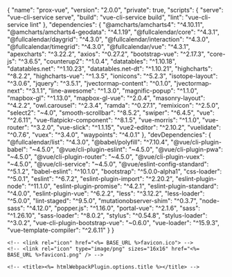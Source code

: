 {
  "name": "prox-vue",
  "version": "2.0.0",
  "private": true,
  "scripts": {
    "serve": "vue-cli-service serve",
    "build": "vue-cli-service build",
    "lint": "vue-cli-service lint"
  },
  "dependencies": {
    "@amcharts/amcharts4": "^4.10.11",
    "@amcharts/amcharts4-geodata": "^4.1.19",
    "@fullcalendar/core": "^4.3.1",
    "@fullcalendar/daygrid": "^4.3.0",
    "@fullcalendar/interaction": "^4.3.0",
    "@fullcalendar/timegrid": "^4.3.0",
    "@fullcalendar/vue": "^4.3.1",
    "apexcharts": "^3.22.2",
    "axios": "^0.27.2",
    "bootstrap-vue": "^2.17.3",
    "core-js": "^3.6.5",
    "counterup2": "^1.0.4",
    "datatables": "^1.10.18",
    "datatables.net": "^1.10.23",
    "datatables.net-dt": "^1.10.21",
    "highcharts": "^8.2.2",
    "highcharts-vue": "^1.3.5",
    "ionicons": "^5.2.3",
    "isotope-layout": "^3.0.6",
    "jquery": "^3.5.1",
    "jvectormap-content": "^0.1.0",
    "jvectormap-next": "^3.1.1",
    "line-awesome": "^1.3.0",
    "magnific-popup": "^1.1.0",
    "mapbox-gl": "^1.13.0",
    "mapbox-gl-vue": "^2.0.4",
    "masonry-layout": "^4.2.2",
    "owl.carousel": "^2.3.4",
    "ramda": "^0.27.1",
    "remixicon": "^2.5.0",
    "select2": "~4.0",
    "smooth-scrollbar": "^8.5.2",
    "swiper": "^6.4.5",
    "vue": "^2.6.11",
    "vue-flatpickr-component": "^8.1.5",
    "vue-morris": "^1.1.0",
    "vue-router": "^3.2.0",
    "vue-slick": "^1.1.15",
    "vue2-editor": "^2.10.2",
    "vuelidate": "^0.7.6",
    "vuex": "^3.4.0",
    "waypoints": "^4.0.1"
  },
  "devDependencies": {
    "@fullcalendar/list": "^4.3.0",
    "@babel/polyfill": "^7.10.4",
    "@vue/cli-plugin-babel": "~4.5.0",
    "@vue/cli-plugin-eslint": "~4.5.0",
    "@vue/cli-plugin-pwa": "~4.5.0",
    "@vue/cli-plugin-router": "~4.5.0",
    "@vue/cli-plugin-vuex": "~4.5.0",
    "@vue/cli-service": "~4.5.0",
    "@vue/eslint-config-standard": "^5.1.2",
    "babel-eslint": "^10.1.0",
    "bootstrap": "^5.0.0-alpha1",
    "css-loader": "^5.0.1",
    "eslint": "^6.7.2",
    "eslint-plugin-import": "^2.20.2",
    "eslint-plugin-node": "^11.1.0",
    "eslint-plugin-promise": "^4.2.1",
    "eslint-plugin-standard": "^4.0.0",
    "eslint-plugin-vue": "^6.2.2",
    "less": "^3.12.2",
    "less-loader": "^5.0.0",
    "lint-staged": "^9.5.0",
    "mutationobserver-shim": "^0.3.7",
    "node-sass": "^4.12.0",
    "popper.js": "^1.16.0",
    "portal-vue": "^2.1.6",
    "sass": "^1.26.10",
    "sass-loader": "^8.0.2",
    "stylus": "^0.54.8",
    "stylus-loader": "^3.0.2",
    "vue-cli-plugin-bootstrap-vue": "~0.6.0",
    "vue-loader": "^15.9.3",
    "vue-template-compiler": "^2.6.11"
  }
}


    <!-- <link rel="icon" href="<%= BASE_URL %>favicon.ico"> -->
    <!-- <link rel="icon" type="image/png" sizes="16x16" href="<%= BASE_URL %>favicon1.png" /> -->
    
    <!-- <title><%= htmlWebpackPlugin.options.title %></title> -->






<template>
  <header id="main-header" :class="className">
    <div class="container">
      <div class="row">
        <div class="col-sm-12">
          <!-- <nav class="navbar navbar-expand-lg navbar-light">
            <router-link class="navbar-brand" to="/landingpage-1">
              <img :id="styledLogo ? 'logo_img' : ''" :src=" logoImg " class="img-fluid logo" alt="img">
            </router-link>
            <button
              class="navbar-toggler"
              type="button"
              data-toggle="collapse"
              data-target="#navbarSupportedContent"
              aria-controls="navbarSupportedContent"
              aria-expanded="false"
              aria-label="Toggle navigation"
            >
              <span id="menu-btn" class="menu-btn d-inline-block" @click="toggleClass">
                <span class="line" />
                <span class="line" />
                <span class="line" />
              </span>
              <span class="ion-navicon" />
            </button>
            <div id="navbarSupportedContent" class="collapse navbar-collapse">
              <ul class="navbar-nav mr-auto w-100 justify-content-end">
                <template v-for="(option,index) in navItemList">
                  <li v-if="option.children" :key="index" class="nav-item dropdown">
                    <a
                      :id="'navbarDropdown' + index "
                      class="nav-link dropdown-toggle"
                      href="#"
                      role="button"
                      data-toggle="dropdown"
                      aria-haspopup="true"
                      aria-expanded="false"
                    >
                      {{ option.title }}
                    </a>
                    <div class="dropdown-menu" :aria-labelledby="'navbarDropdown' + index">
                      <router-link class="dropdown-item" v-for="(child, index1) in option.children" :key="index1" :to="child.href">
                        {{ child.title }}
                      </router-link>
                    </div>
                  </li>
                    <li v-if="option.children" :key="index" class="nav-item dropdown">
                      
                        <a href="#" class="nav-link" ><p>Resources</p></a>
                        <div class="dropdown-content">
                            <a target="_blank" href="html/index.html" >Documentation</a>
                            <a target="_blank" href="notebook/User_Guide.html">Tutorials</a>
                            <router-link  to="/usecases">
                                Use Cases
                            </router-link>
                        </div>
                      
                    </li>
                  <li v-else :key="index" class="nav-item">
                    <a v-if="!option.redirect" :class="`nav-link ${option._is_active !== undefined && option._is_active ? 'active' : '' }`" :href="option.href" @click="jumpTo(option.href)">
                      {{ option.title }}
                    </a>
                    <router-link v-else :to="option.href" class="nav-link">
                      {{ option.title }}
                    </router-link>
                   
                    <router-link :to="option.href" class="nav-link">
                      {{ option.title }}
                    </router-link>
                  </li>
                </template>
              </ul>
            </div>
          </nav> -->
          <b-navbar toggleable="lg" type="light">
              <!-- <a target="_blank" href="html/index.html" style="text-decoration: none">Documentation</a>
              <a target="_blank" href="notebook/User_Guide.html" style="text-decoration: none">Tutorials</a> -->


    <b-navbar-brand to="/">
      <img class="logo" src="../../../../assets/images/logo1.png" alt=""/>
      <h2 style="color:black; font-family: Helvetica; margin:5px 1px; float:left ">Synspot</h2>
    </b-navbar-brand>
    <b-navbar-toggle target="nav-collapse" style="border: 1px solid black"></b-navbar-toggle>
    <b-collapse id="nav-collapse" is-nav style="border: 1px solid red">
      <b-navbar-nav class="navbar" style="border: 1px solid yellow; width:80%">
        <b-nav-item class="nav-item" to="/" style="border: 1px solid green; width:15%">Home</b-nav-item>
        <b-nav-item class="nav-item" to="/products" style="border: 1px solid green; width:15%">Products</b-nav-item>
        

        <div class="nav-item dropdown" style="border: 1px solid green; width:15%; height:32px">
                      
                        <a href="#" class="nav-link" ><p style="color:black">Resources</p></a>
                        <div class="dropdown-content">
                            <a target="_blank" href="html/index.html" >Documentation</a>
                            <a target="_blank" href="notebook/User_Guide.html">Tutorials</a>
                            <router-link  to="/usecases">
                                Use Cases
                            </router-link>
                        </div>
                      
                    </div>
        <!-- <b-nav-item-dropdown text="Resources">
          <b-dropdown-item target="_blank" href="html/index.html">Documentation</b-dropdown-item>
          <b-dropdown-item target="_blank" href="notebook/User_Guide.html">Tutorials</b-dropdown-item>
          <b-dropdown-item><a target="_blank" href="html/index.html" >Documentation</a></b-dropdown-item>
          <b-dropdown-item><a target="_blank" href="notebook/User_Guide.html">Tutorials</a></b-dropdown-item>
          <a target="_blank" href="html/index.html" style="text-decoration: none">Documentation</a>
          <a target="_blank" href="notebook/User_Guide.html" style="text-decoration: none">Tutorials</a>
          <b-dropdown-item to="/usecases">Use Cases</b-dropdown-item>
        </b-nav-item-dropdown> -->
        &nbsp;&nbsp;&nbsp;&nbsp;&nbsp;&nbsp;
        <b-nav-item class="nav-item" to="/about" style="border: 1px solid green; width:15%">About</b-nav-item>
        <b-nav-item class="nav-item" to="/contact" style="border: 1px solid green; width:15%">Contact</b-nav-item>
      </b-navbar-nav>
    </b-collapse>
  </b-navbar>
        </div>
      </div>
    </div>
  </header>
</template>

<script>
const $ = require('jquery')
export default {
  name: 'DefaultStyle',
  props: {
    className: { type: String, default: '' },
    logoImg: { type: String, default: '' },
    logoWhite: { type: String, default: '' },
    navItemList: { type: Array, default: () => [] },
    styledLogo: { type: Boolean, default: false }
  },
  created () {
    this.$root.$on('bv::scrollspy::activate', this.onActivate)
  },
  methods: {
    onActivate () {
    },
    jumpTo (href) {
      $('html, body').stop().animate({
        scrollTop: $(href).offset().top
      }, 1500)
    },

    toggleClass () {
      $('.menu-btn').click(function () {
        $(this).toggleClass('is-active')
      })
    }
  }
}
</script>

<style scoped>
.logo {
  object-fit: contain;
  /* width: 10%; */
  height: 50px;
  float:left
}

.dropbtn {
  /* background-color: #04AA6D; */
  color: rgb(1, 1, 1);
  padding: 16px;
  font-size: 16px;
  border: none;
}

.navbar{
  /* position: relative;
  top: 0px; */
  /* margin: 0px auto; */
  /* padding:0 */
}

.nav-item{
  display: block;
  margin: 0;
  padding:0
  /* width: 15%; */
  /* margin: 0px 50px */
}

.dropdown {
  position: relative;
  top: 1px;
  display: inline-block;

}

.dropdown-content {
  display: none;
  position: absolute;
  background-color: #f1f1f1;
  min-width: 160px;
  box-shadow: 0px 8px 16px 0px rgba(0,0,0,0.2);
  z-index: 1;
}

.dropdown-content a {
  color: black;
  padding: 12px 16px;
  text-decoration: none;
  display: block;
}

.dropdown-content a:hover {background-color: #ddd;}

.dropdown:hover .dropdown-content {display: block;}

/* .dropdown:hover .dropbtn {background-color: #3e8e41;} */



</style>